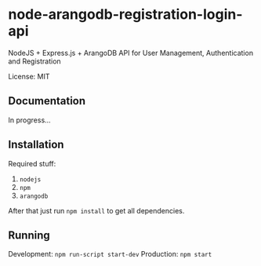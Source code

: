 # node-arangodb-registration-login-api

NodeJS + Express.js + ArangoDB API for User Management, Authentication and Registration

License: MIT

## Documentation

In progress...

## Installation

Required stuff:

1. `nodejs`
2. `npm`
3. `arangodb`

After that just run `npm install` to get all dependencies.

## Running

Development: `npm run-script start-dev`
Production: `npm start`

